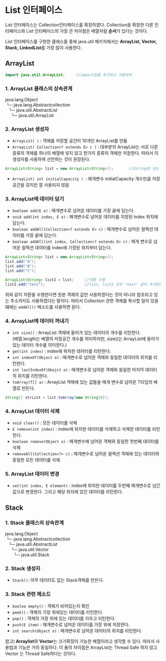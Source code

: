 # List 인터페이스
List 인터페이스는 Collection인터페이스를 확장하였다. Collection을 확장한 다른 인터페이스와 List 인터페이스의 가장 큰 차이점은 배열처럼 **순서**가 있다는 것이다.<br>

List 인터페이스를 구현한 클래스들 중에 java.util 패키지에서는 **ArrayList, Vector, Stack, LinkedList**를 가장 많이 사용한다.

## ArrayList
```java
import java.util.ArrayList;     //import문을 추가하고 사용하자
```
### 1. ArrayList 클래스의 상속관계<br>
java.lang.Object<br>&nbsp;└─
java.lang.Abstractcollection<E><br>&nbsp;&nbsp;&nbsp;└─ java.util.AbstractList<E><br>&nbsp;&nbsp;&nbsp;&nbsp;&nbsp;└─ java.util.ArrayList<E>

### 2. ArrayList 생성자
 - `ArrayLsit( )` : 객체를 저장할 공간이 10개인 ArrayList를 만듦
 - `ArrayList( Collection<? extends E> c )` : 대부분의 ArrayList는 서로 다른 종류의 객체를 하나의 배열에 넣지 않고 한가지 종류의 객체만 저장한다. 따라서 이 생성자를 사용하여 선언하는 것이 권장된다.
 ```java
ArrayList<String> list = new ArrayList<String>();       //String만 담는 ArrayList 생성
```
 - `ArrayList( int initialCapacity ) `: 매개변수 initialCapacity 개수만큼 저장공간을 갖지만 잘 사용되지 않음

 ### 3. ArrayList에 데이터 담기
 - `boolean add(E e)` : 매개변수로 넘어온 데이터를 가장 끝에 담는다.
 - `void add(int index, E e)` : 매개변수로 넘어온 데이터를 지정된 index 위치에 담는다.
 - `boolean addAll(Collection<? extends E> c)` : 매개변수로 넘어온 컬렉션 데이터를 가장 끝에 담는다.
 - `boolean addAll(int index, Collection<? extends E> c)` : 매개 변수로 넘어온 컬렉션 데이터를 index에 기정된 위치부터 담는다.
 
 ```java
ArrayList<String> list = new ArrayList<String>();
list.add("A");
list.add("B");
list.add("C");

ArrayList<String> list2 = list;     //치환 수행
list2.add("test");                  //list, list2 모두 "test" 값이 추가된다.
``` 
 위와 같이 치환을 수행한다면 원본 객체의 값만 사용하겠다는 것이 아니라 참조되고 있는 주소까지도 사용하겠다는 말이다. 따라서 Collection 관련 객체를 복사할 일이 있을 떄에는 `addAll()` 메소드를 사용하면 된다.


  ### 4. ArrayList에 데이터 꺼내기
  - `int size()` : ArrayList 객체에 들어가 있는 데이터의 개수를 리턴한다.<br>
  (배열.length는 배열의 저장공간 개수를 의미하지만, size()는 ArrayList에 들어가있는 데이터 개수를 의미한다.)
  - `get(int index)` : index에 위치한 데이터를 리턴한다.
  - `int indexOf(Object o)` : 매개변수로 넘어온 객체와 동일한 데이터의 위치를 리턴한다.
  - `int lastIndexOf(Obejct o)` : 매개변수로 넘어온 객체와 동일한 마지막 데이터의 위치를 리턴한다.
  - `toArray(T[] a)` : ArrayList 객체에 있는 값들을 매개 변수로 넘어온 T타입의 배열로 만든다.  
  ```java
  String[] strList = list.toArray(new String[0]);
  ```
  ### 4. ArrayList 데이터 삭제
- `void clear()` : 모든 데이터를 삭제
- `E remove(int index)` : index에 위치한 데이터를 삭제하고 삭제한 데이터를 리턴한다.
- `boolean remove(Object o)` : 매개변수에 넘어온 객체와 동일한 첫번째 데이터를 삭제
- `removeAll(Collection<?> c)` : 매개변수로 넘어온 컬렉션 객체에 있는 데이터와 동일한 모든 데이터를 삭제

 ### 5. ArrayList 데이터 변경
- `set(int index, E element)` : index에 위치한 데이터를 두번째 매개변수로 넘긴 값으로 변경한다. 그리고 해당 위치에 있던 데이터를 리턴한다.


## Stack
### 1. Stack 클래스의 상속관계<br>
java.lang.Object<br>&nbsp;└─
java.lang.Abstractcollection<E><br>&nbsp;&nbsp;&nbsp;└─ java.util.AbstractList<E><br>&nbsp;&nbsp;&nbsp;&nbsp;&nbsp;└─ java.util.Vector<E><br>&nbsp;&nbsp;&nbsp;&nbsp;&nbsp;&nbsp;&nbsp;└─ java.util.Stack<E>

### 2. Stack 생성자
- `Stack()`: 아무 데이터도 없는 Stack객체를 만든다.


### 3. Stack 관련 메소드
- `boolea empty()` : 객체가 비어있는지 확인
- `peek()` : 객체의 가장 위에있는 데이터를 리턴한다.
- `pop()` : 객체의 가장 위에 있는 데이터를 지우고 리턴한다.
- `push(E item)` : 매개변수로 넘어온 데이터를 가장 위에 저장한다.
- `int search(Object o)` : 매개변수로 넘어온 데이터의 위치를 리턴한다.

참고) **Arraylist**와 **Vector**는 크기확장이 가능한 배열이라고 생각할 수 있다. 따라서 사용법과 기능은 거의 동일하다. 이 둘의 차이점은 ArrayList는 Thread Safe 하지 않고 Vector 는 Thread Safe하다는 것이다.
